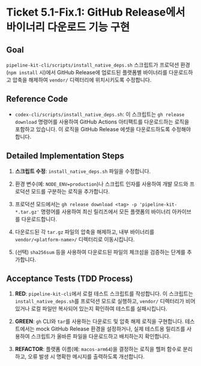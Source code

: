 # Ticket 5.1-Fix.1: GitHub Release에서 바이너리 다운로드 기능 구현

## Goal

`pipeline-kit-cli/scripts/install_native_deps.sh` 스크립트가 프로덕션 환경(`npm install` 시)에서 GitHub Release에 업로드된 플랫폼별 바이너리를 다운로드하고 압축을 해제하여 `vendor/` 디렉터리에 위치시키도록 수정합니다.

## Reference Code

- `codex-cli/scripts/install_native_deps.sh`: 이 스크립트는 `gh release download` 명령어를 사용하여 GitHub Actions 아티팩트를 다운로드하는 로직을 포함하고 있습니다. 이 로직을 GitHub Release 에셋을 다운로드하도록 수정해야 합니다.

## Detailed Implementation Steps

1. **스크립트 수정**: `install_native_deps.sh` 파일을 수정합니다.

2. 환경 변수(예: `NODE_ENV=production`)나 스크립트 인자를 사용하여 개발 모드와 프로덕션 모드를 구분하는 로직을 추가합니다.

3. 프로덕션 모드에서는 `gh release download <tag> -p 'pipeline-kit-*.tar.gz'` 명령어를 사용하여 최신 릴리즈에서 모든 플랫폼의 바이너리 아카이브를 다운로드합니다.

4. 다운로드된 각 `tar.gz` 파일의 압축을 해제하고, 내부 바이너리를 `vendor/<platform-name>/` 디렉터리로 이동시킵니다.

5. (선택) `sha256sum` 등을 사용하여 다운로드된 파일의 체크섬을 검증하는 단계를 추가합니다.

## Acceptance Tests (TDD Process)

1. **RED**: `pipeline-kit-cli`에서 로컬 테스트 스크립트를 작성합니다. 이 스크립트는 `install_native_deps.sh`를 프로덕션 모드로 실행하고, `vendor/` 디렉터리가 비어 있거나 로컬 파일만 복사되어 있는지 확인하여 테스트를 실패시킵니다.

2. **GREEN**: `gh` CLI와 `tar`를 사용하는 다운로드 및 압축 해제 로직을 구현합니다. 테스트에서는 mock GitHub Release 환경을 설정하거나, 실제 테스트용 릴리즈를 사용하여 스크립트가 올바른 파일을 다운로드하고 배치하는지 확인합니다.

3. **REFACTOR**: 플랫폼 이름(예: `macos-arm64`)을 결정하는 로직을 헬퍼 함수로 분리하고, 오류 발생 시 명확한 메시지를 출력하도록 개선합니다.

